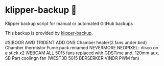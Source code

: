 # klipper-backup 💾 
Klipper backup script for manual or automated GitHub backups 

This backup is provided by [klipper-backup](https://github.com/Staubgeborener/klipper-backup).

#SIBOOR AWD TRIDENT
ADD ONS
Chamber heater(2 fans under bed)
Chamber thermistor
Fume pack renamed NEVERMORE
NEOPIXEL- disco on a stick x2
WEBCAM
ALL 5015 fans replaced with GDSTime and, 120mm aux. SB Part coolingn fan (WEST3D 5015 BERSERKER VINDR PWM fan)
